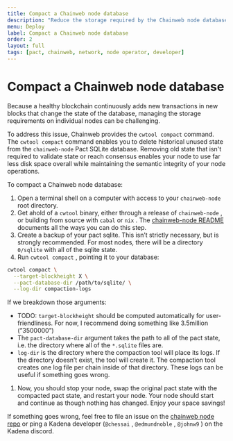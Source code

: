 ```yaml
---
title: Compact a Chainweb node database
description: "Reduce the storage required by the Chainweb node database."
menu: Deploy
label: Compact a Chainweb node database
order: 2
layout: full
tags: [pact, chainweb, network, node operator, developer]
---
```


# Compact a Chainweb node database

Because a healthy blockchain continuously adds new transactions in new blocks that change the state of the database, managing the storage requirements on individual nodes can be challenging.

To address this issue, Chainweb provides the `cwtool compact` command. 
The `cwtool compact` command enables you to delete historical unused state from the `chainweb-node` Pact SQLite database. 
Removing old state that isn't required to validate state or reach consensus enables your node to use far less disk space overall while maintaining the semantic integrity of your node operations. 

To compact a Chainweb node database:

1. Open a terminal shell on a computer with access to your `chainweb-node` root directory.
2. Get ahold of a `cwtool`  binary, either through a release of `chainweb-node` , or building from source with `cabal`  or `nix` . The [chainweb-node README](https://github.com/kadena-io/chainweb-node#README) documents all the ways you can do this step.
3. Create a backup of your pact sqlite. This isn’t strictly necessary, but is strongly recommended. For most nodes, there will be a directory `0/sqlite`  with all of the sqlite state.
4. Run `cwtool compact` , pointing it to your database:

```bash
cwtool compact \
  --target-blockheight X \
  --pact-database-dir /path/to/sqlite/ \
  --log-dir compaction-logs
```

If we breakdown those arguments:

- TODO: `target-blockheight`  should be computed automatically for user-friendliness. For now, I recommend doing something like 3.5million (”3500000”)
- The `pact-database-dir`  argument takes the path to all of the pact state, i.e. the directory where all of the `*.sqlite`  files are.
- `log-dir`  is the directory where the compaction tool will place its logs. If the directory doesn’t exist, the tool will create it. The compaction tool creates one log file per chain inside of that directory. These logs can be useful if something goes wrong.
1. Now, you should stop your node, swap the original pact state with the compacted pact state, and restart your node. Your node should start and continue as though nothing has changed. Enjoy your space savings!

If something goes wrong, feel free to file an issue on the [chainweb node repo](https://github.com/kadena-io/chainweb-node#issues) or ping a Kadena developer (`@chessai` , `@edmundnoble` , `@johnw9` ) on the Kadena discord.